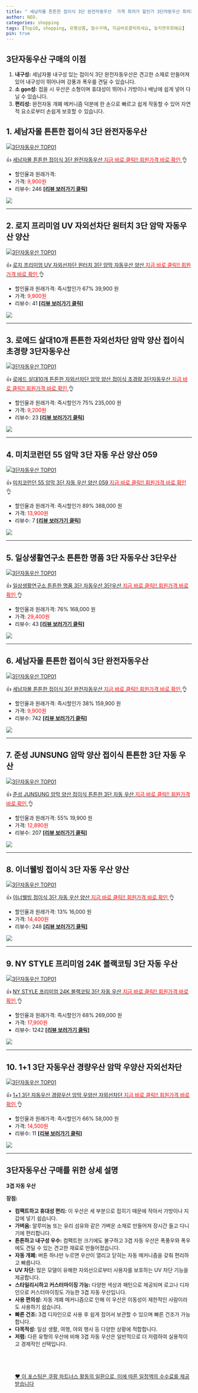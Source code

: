 ```yaml
---
title: " 세남자몰 튼튼한 접이식 3단 완전자동우산  가격 최저가 할인가 3단자동우산 최저가 추천 제품 비교"
author: NEO.
categories: shopping
tags: [Top10, shopping, 유행상품, 필수구매, 지금바로클릭하세요, 놓치면후회해요]
pin: true
---
```

## 3단자동우산 구매의 이점
1. **내구성:** 세남자몰 내구성 있는 접이식 3단 완전자동우산은 견고한 소재로 만들어져 있어 내구성이 뛰어나며 강풍과 폭우를 견딜 수 있습니다.
2. **소 gọn성:** 접을 시 우산은 소형이며 휴대성이 뛰어나 가방이나 배낭에 쉽게 넣어 다닐 수 있습니다.
3. **편리성:** 완전자동 개폐 메커니즘 덕분에 한 손으로 빠르고 쉽게 작동할 수 있어 자연적 요소로부터 손쉽게 보호할 수 있습니다.

   

## 1.  세남자몰 튼튼한 접이식 3단 완전자동우산 

[![3단자동우산 TOP01](https://thumbnail9.coupangcdn.com/thumbnails/remote/490x490ex/image/vendor_inventory/74a7/57abf4abda133b36d262eb0e61bb7570c00901851a64d61ca3dd4ef17d45.jpg)](https://link.coupang.com/re/AFFSDP?lptag=AF3617701&subid=GithubCoopas&pageKey=7823487784&traceid=V0-153&itemId=21257102878&vendorItemId=88375714753)


👍 [ 세남자몰 튼튼한 접이식 3단 완전자동우산  <font color=red> 지금 바로 클릭!! 회원가격 바로 확인 </font> ](https://link.coupang.com/re/AFFSDP?lptag=AF3617701&subid=GithubCoopas&pageKey=7823487784&traceid=V0-153&itemId=21257102878&vendorItemId=88375714753) 👌 


- 할인율과 원래가격: 
- 가격: <span style='color:red'>9,900원</span>
- 리뷰수: 246  [**[리뷰 보러가기 클릭]**](https://link.coupang.com/re/AFFSDP?lptag=AF3617701&subid=GithubCoopas&pageKey=7823487784&traceid=V0-153&itemId=21257102878&vendorItemId=88375714753)

[![](/discount_price.png)](https://link.coupang.com/re/AFFSDP?lptag=AF3617701&subid=GithubCoopas&pageKey=7823487784&traceid=V0-153&itemId=21257102878&vendorItemId=88375714753)

---


   

## 2.  로지 프리미엄 UV 자외선차단 원터치 3단 암막 자동우산 양산 

[![3단자동우산 TOP01](https://thumbnail6.coupangcdn.com/thumbnails/remote/490x490ex/image/retail/images/2022/05/26/17/0/a9054dba-d417-4a8e-9c5c-5c3650e875dd.jpg)](https://link.coupang.com/re/AFFSDP?lptag=AF3617701&subid=GithubCoopas&pageKey=6543873807&traceid=V0-153&itemId=14581099250&vendorItemId=81823175630)


👍 [ 로지 프리미엄 UV 자외선차단 원터치 3단 암막 자동우산 양산  <font color=red> 지금 바로 클릭!! 회원가격 바로 확인 </font> ](https://link.coupang.com/re/AFFSDP?lptag=AF3617701&subid=GithubCoopas&pageKey=6543873807&traceid=V0-153&itemId=14581099250&vendorItemId=81823175630) 👌 


- 할인율과 원래가격: 즉시할인가 67%  39,900   원
- 가격: <span style='color:red'>9,900원</span>
- 리뷰수: 41  [**[리뷰 보러가기 클릭]**](https://link.coupang.com/re/AFFSDP?lptag=AF3617701&subid=GithubCoopas&pageKey=6543873807&traceid=V0-153&itemId=14581099250&vendorItemId=81823175630)

[![](/discount_price.png)](https://link.coupang.com/re/AFFSDP?lptag=AF3617701&subid=GithubCoopas&pageKey=6543873807&traceid=V0-153&itemId=14581099250&vendorItemId=81823175630)

---


   

## 3.  로에드 살대10개 튼튼한 자외선차단 암막 양산 접이식 초경량 3단자동우산 

[![3단자동우산 TOP01](https://thumbnail10.coupangcdn.com/thumbnails/remote/490x490ex/image/vendor_inventory/b80c/b3d71419253ced4fdb6bba8a8cf809d345234e13ff2ac38a29363c8c5015.jpg)](https://link.coupang.com/re/AFFSDP?lptag=AF3617701&subid=GithubCoopas&pageKey=7594179906&traceid=V0-153&itemId=20074407450&vendorItemId=87170131552)


👍 [ 로에드 살대10개 튼튼한 자외선차단 암막 양산 접이식 초경량 3단자동우산  <font color=red> 지금 바로 클릭!! 회원가격 바로 확인 </font> ](https://link.coupang.com/re/AFFSDP?lptag=AF3617701&subid=GithubCoopas&pageKey=7594179906&traceid=V0-153&itemId=20074407450&vendorItemId=87170131552) 👌 


- 할인율과 원래가격: 즉시할인가 75%  235,000   원
- 가격: <span style='color:red'>9,200원</span>
- 리뷰수: 23  [**[리뷰 보러가기 클릭]**](https://link.coupang.com/re/AFFSDP?lptag=AF3617701&subid=GithubCoopas&pageKey=7594179906&traceid=V0-153&itemId=20074407450&vendorItemId=87170131552)

[![](/discount_price.png)](https://link.coupang.com/re/AFFSDP?lptag=AF3617701&subid=GithubCoopas&pageKey=7594179906&traceid=V0-153&itemId=20074407450&vendorItemId=87170131552)

---


   

## 4.  미치코런던 55 암막 3단 자동 우산 양산 059 

[![3단자동우산 TOP01](https://thumbnail10.coupangcdn.com/thumbnails/remote/490x490ex/image/rs_quotation_api/uzww0qeb/20e1a9bad8224566a9745f8ab876827e.jpg)](https://link.coupang.com/re/AFFSDP?lptag=AF3617701&subid=GithubCoopas&pageKey=7276509470&traceid=V0-153&itemId=18569009385&vendorItemId=85706224945)


👍 [ 미치코런던 55 암막 3단 자동 우산 양산 059  <font color=red> 지금 바로 클릭!! 회원가격 바로 확인 </font> ](https://link.coupang.com/re/AFFSDP?lptag=AF3617701&subid=GithubCoopas&pageKey=7276509470&traceid=V0-153&itemId=18569009385&vendorItemId=85706224945) 👌 


- 할인율과 원래가격: 즉시할인가 89%  388,000   원
- 가격: <span style='color:red'>13,900원</span>
- 리뷰수: 7  [**[리뷰 보러가기 클릭]**](https://link.coupang.com/re/AFFSDP?lptag=AF3617701&subid=GithubCoopas&pageKey=7276509470&traceid=V0-153&itemId=18569009385&vendorItemId=85706224945)

[![](/discount_price.png)](https://link.coupang.com/re/AFFSDP?lptag=AF3617701&subid=GithubCoopas&pageKey=7276509470&traceid=V0-153&itemId=18569009385&vendorItemId=85706224945)

---


   

## 5.  일상생활연구소 튼튼한 명품 3단 자동우산 3단우산 

[![3단자동우산 TOP01](https://thumbnail8.coupangcdn.com/thumbnails/remote/490x490ex/image/vendor_inventory/f05e/2c116b70f0ce20f430f459ab88f1b0e170881320b608c1fd6ac09489f570.jpg)](https://link.coupang.com/re/AFFSDP?lptag=AF3617701&subid=GithubCoopas&pageKey=6299338926&traceid=V0-153&itemId=13017089182&vendorItemId=80280137124)


👍 [ 일상생활연구소 튼튼한 명품 3단 자동우산 3단우산  <font color=red> 지금 바로 클릭!! 회원가격 바로 확인 </font> ](https://link.coupang.com/re/AFFSDP?lptag=AF3617701&subid=GithubCoopas&pageKey=6299338926&traceid=V0-153&itemId=13017089182&vendorItemId=80280137124) 👌 


- 할인율과 원래가격: 76%  168,000   원
- 가격: <span style='color:red'>29,400원</span>
- 리뷰수: 43  [**[리뷰 보러가기 클릭]**](https://link.coupang.com/re/AFFSDP?lptag=AF3617701&subid=GithubCoopas&pageKey=6299338926&traceid=V0-153&itemId=13017089182&vendorItemId=80280137124)

[![](/discount_price.png)](https://link.coupang.com/re/AFFSDP?lptag=AF3617701&subid=GithubCoopas&pageKey=6299338926&traceid=V0-153&itemId=13017089182&vendorItemId=80280137124)

---


   

## 6.  세남자몰 튼튼한 접이식 3단 완전자동우산 

[![3단자동우산 TOP01](https://thumbnail9.coupangcdn.com/thumbnails/remote/490x490ex/image/vendor_inventory/6bd3/62c5a1b02afae6d7fb40832076971ea33c65ca1f184dad7b8ff64c864d60.jpg)](https://link.coupang.com/re/AFFSDP?lptag=AF3617701&subid=GithubCoopas&pageKey=7823487784&traceid=V0-153&itemId=21257102882&vendorItemId=88375714726)


👍 [ 세남자몰 튼튼한 접이식 3단 완전자동우산  <font color=red> 지금 바로 클릭!! 회원가격 바로 확인 </font> ](https://link.coupang.com/re/AFFSDP?lptag=AF3617701&subid=GithubCoopas&pageKey=7823487784&traceid=V0-153&itemId=21257102882&vendorItemId=88375714726) 👌 


- 할인율과 원래가격: 즉시할인가 38%  159,900   원
- 가격: <span style='color:red'>9,900원</span>
- 리뷰수: 742  [**[리뷰 보러가기 클릭]**](https://link.coupang.com/re/AFFSDP?lptag=AF3617701&subid=GithubCoopas&pageKey=7823487784&traceid=V0-153&itemId=21257102882&vendorItemId=88375714726)

[![](/discount_price.png)](https://link.coupang.com/re/AFFSDP?lptag=AF3617701&subid=GithubCoopas&pageKey=7823487784&traceid=V0-153&itemId=21257102882&vendorItemId=88375714726)

---


   

## 7.  준성 JUNSUNG 암막 양산 접이식 튼튼한 3단 자동 우산 

[![3단자동우산 TOP01](https://thumbnail8.coupangcdn.com/thumbnails/remote/490x490ex/image/rs_quotation_api/vcisu8un/e0d969874a23463585216249a72be201.jpg)](https://link.coupang.com/re/AFFSDP?lptag=AF3617701&subid=GithubCoopas&pageKey=1581872923&traceid=V0-153&itemId=2704307787&vendorItemId=88888557532)


👍 [ 준성 JUNSUNG 암막 양산 접이식 튼튼한 3단 자동 우산  <font color=red> 지금 바로 클릭!! 회원가격 바로 확인 </font> ](https://link.coupang.com/re/AFFSDP?lptag=AF3617701&subid=GithubCoopas&pageKey=1581872923&traceid=V0-153&itemId=2704307787&vendorItemId=88888557532) 👌 


- 할인율과 원래가격: 55%  19,900   원
- 가격: <span style='color:red'>12,890원</span>
- 리뷰수: 207  [**[리뷰 보러가기 클릭]**](https://link.coupang.com/re/AFFSDP?lptag=AF3617701&subid=GithubCoopas&pageKey=1581872923&traceid=V0-153&itemId=2704307787&vendorItemId=88888557532)

[![](/discount_price.png)](https://link.coupang.com/re/AFFSDP?lptag=AF3617701&subid=GithubCoopas&pageKey=1581872923&traceid=V0-153&itemId=2704307787&vendorItemId=88888557532)

---


   

## 8.  이너웰빙 접이식 3단 자동 우산 양산 

[![3단자동우산 TOP01](https://thumbnail7.coupangcdn.com/thumbnails/remote/490x490ex/image/vendor_inventory/6989/25eb89c06f8c3cc79d43fd2bdd3baf0644368605d3659128e119522ead03.png)](https://link.coupang.com/re/AFFSDP?lptag=AF3617701&subid=GithubCoopas&pageKey=7943554109&traceid=V0-153&itemId=21891414371&vendorItemId=89156540108)


👍 [ 이너웰빙 접이식 3단 자동 우산 양산  <font color=red> 지금 바로 클릭!! 회원가격 바로 확인 </font> ](https://link.coupang.com/re/AFFSDP?lptag=AF3617701&subid=GithubCoopas&pageKey=7943554109&traceid=V0-153&itemId=21891414371&vendorItemId=89156540108) 👌 


- 할인율과 원래가격: 13%  16,000   원
- 가격: <span style='color:red'>14,400원</span>
- 리뷰수: 248  [**[리뷰 보러가기 클릭]**](https://link.coupang.com/re/AFFSDP?lptag=AF3617701&subid=GithubCoopas&pageKey=7943554109&traceid=V0-153&itemId=21891414371&vendorItemId=89156540108)

[![](/discount_price.png)](https://link.coupang.com/re/AFFSDP?lptag=AF3617701&subid=GithubCoopas&pageKey=7943554109&traceid=V0-153&itemId=21891414371&vendorItemId=89156540108)

---


   

## 9.  NY STYLE 프리미엄 24K 블랙코팅 3단 자동 우산 

[![3단자동우산 TOP01](https://thumbnail10.coupangcdn.com/thumbnails/remote/490x490ex/image/vendor_inventory/3785/75d4649d4802717ad34cd519f8fe3f8545ed586dfbcb1fa244176b894944.jpeg)](https://link.coupang.com/re/AFFSDP?lptag=AF3617701&subid=GithubCoopas&pageKey=7451044973&traceid=V0-153&itemId=19397696507&vendorItemId=86549092644)


👍 [ NY STYLE 프리미엄 24K 블랙코팅 3단 자동 우산  <font color=red> 지금 바로 클릭!! 회원가격 바로 확인 </font> ](https://link.coupang.com/re/AFFSDP?lptag=AF3617701&subid=GithubCoopas&pageKey=7451044973&traceid=V0-153&itemId=19397696507&vendorItemId=86549092644) 👌 


- 할인율과 원래가격: 즉시할인가 68%  269,000   원
- 가격: <span style='color:red'>17,900원</span>
- 리뷰수: 1242  [**[리뷰 보러가기 클릭]**](https://link.coupang.com/re/AFFSDP?lptag=AF3617701&subid=GithubCoopas&pageKey=7451044973&traceid=V0-153&itemId=19397696507&vendorItemId=86549092644)

[![](/discount_price.png)](https://link.coupang.com/re/AFFSDP?lptag=AF3617701&subid=GithubCoopas&pageKey=7451044973&traceid=V0-153&itemId=19397696507&vendorItemId=86549092644)

---


   

## 10.  1+1 3단 자동우산 경량우산 암막 우양산 자외선차단 

[![3단자동우산 TOP01](https://thumbnail8.coupangcdn.com/thumbnails/remote/490x490ex/image/vendor_inventory/ffc5/dd1345b5658f6463625dec3932c96fa2d8ea1e99f706da93dd30bc5cc9df.jpg)](https://link.coupang.com/re/AFFSDP?lptag=AF3617701&subid=GithubCoopas&pageKey=7396375753&traceid=V0-153&itemId=19133832140&vendorItemId=86253392711)


👍 [ 1+1 3단 자동우산 경량우산 암막 우양산 자외선차단  <font color=red> 지금 바로 클릭!! 회원가격 바로 확인 </font> ](https://link.coupang.com/re/AFFSDP?lptag=AF3617701&subid=GithubCoopas&pageKey=7396375753&traceid=V0-153&itemId=19133832140&vendorItemId=86253392711) 👌 


- 할인율과 원래가격: 즉시할인가 66%  58,000   원
- 가격: <span style='color:red'>14,500원</span>
- 리뷰수: 11  [**[리뷰 보러가기 클릭]**](https://link.coupang.com/re/AFFSDP?lptag=AF3617701&subid=GithubCoopas&pageKey=7396375753&traceid=V0-153&itemId=19133832140&vendorItemId=86253392711)

[![](/discount_price.png)](https://link.coupang.com/re/AFFSDP?lptag=AF3617701&subid=GithubCoopas&pageKey=7396375753&traceid=V0-153&itemId=19133832140&vendorItemId=86253392711)

---
## 3단자동우산 구매를 위한 상세 설명
**3겹 자동 우산**

**장점:**

* **컴팩트하고 휴대성 편리:** 이 우산은 세 부분으로 접히기 때문에 작아서 가방이나 지갑에 넣기 쉽습니다.
* **가벼움:** 알루미늄 또는 유리 섬유와 같은 가벼운 소재로 만들어져 장시간 들고 다니기에 편리합니다.
* **튼튼하고 내구성 우수:** 컴팩트한 크기에도 불구하고 3겹 자동 우산은 폭풍우와 폭우에도 견딜 수 있는 견고한 재료로 만들어졌습니다.
* **자동 개폐:** 버튼 하나만 누르면 우산이 열리고 닫히는 자동 메커니즘을 갖춰 편리하고 빠릅니다.
* **UV 차단:** 많은 모델이 유해한 자외선으로부터 사용자를 보호하는 UV 차단 기능을 제공합니다.
* **스타일리시하고 커스터마이징 가능:** 다양한 색상과 패턴으로 제공되며 로고나 디자인으로 커스터마이징도 가능한 3겹 자동 우산입니다.
* **사용 편의성:** 자동 개폐 메커니즘으로 인해 이 우산은 이동성이 제한적인 사람이라도 사용하기 쉽습니다.
* **빠른 건조:** 3겹 디자인으로 사용 후 쉽게 접어서 보관할 수 있으며 빠른 건조가 가능합니다.
* **다목적성:** 일상 생활, 여행, 야외 행사 등 다양한 상황에 적합합니다.
* **저렴:** 다른 유형의 우산에 비해 3겹 자동 우산은 일반적으로 더 저렴하여 실용적이고 경제적인 선택입니다.<br><br><br><br><br> [ ❤  이 포스팅은 쿠팡 파트너스 활동의 일환으로, 이에 따른 일정액의 수수료를 제공받습니다](https://link.coupang.com/a/bcEFyh)